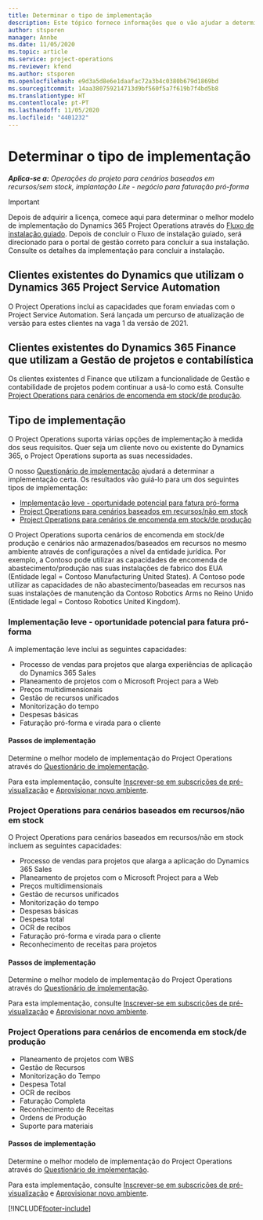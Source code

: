 ```yaml
---
title: Determinar o tipo de implementação
description: Este tópico fornece informações que o vão ajudar a determinar o tipo de implementação correto do Project Operations para a sua empresa.
author: stsporen
manager: Annbe
ms.date: 11/05/2020
ms.topic: article
ms.service: project-operations
ms.reviewer: kfend
ms.author: stsporen
ms.openlocfilehash: e9d3a5d8e6e1daafac72a3b4c0380b679d1869bd
ms.sourcegitcommit: 14aa380759214713d9bf560f5a7f619b7f4bd5b8
ms.translationtype: HT
ms.contentlocale: pt-PT
ms.lasthandoff: 11/05/2020
ms.locfileid: "4401232"
---
```

# <a name="determine-your-deployment-type"></a>Determinar o tipo de implementação

_**Aplica-se a:** Operações do projeto para cenários baseados em recursos/sem stock, implantação Lite - negócio para faturação pró-forma_

> [!IMPORTANT]
> Depois de adquirir a licença, comece aqui para determinar o melhor modelo de implementação do Dynamics 365 Project Operations através do [Fluxo de instalação guiado](https://aka.ms/provisionprojectoperations).
> Depois de concluir o Fluxo de instalação guiado, será direcionado para o portal de gestão correto para concluir a sua instalação. Consulte os detalhes da implementação para concluir a instalação.


## <a name="existing-customers-of-dynamics-using-dynamics-365-project-service-automation"></a>Clientes existentes do Dynamics que utilizam o Dynamics 365 Project Service Automation
O Project Operations inclui as capacidades que foram enviadas com o Project Service Automation. Será lançada um percurso de atualização de versão para estes clientes na vaga 1 da versão de 2021.

## <a name="existing-customers-of-dynamics-365-finance-using-project-management-and-accounting"></a>Clientes existentes do Dynamics 365 Finance que utilizam a Gestão de projetos e contabilística 

Os clientes existentes d Finance que utilizam a funcionalidade de Gestão e contabilidade de projetos podem continuar a usá-lo como está. Consulte [Project Operations para cenários de encomenda em stock/de produção](#pma).


## <a name="deployment-types"></a>Tipo de implementação
O Project Operations suporta várias opções de implementação à medida dos seus requisitos. Quer seja um cliente novo ou existente do Dynamics 365, o Project Operations suporta as suas necessidades.

O nosso [Questionário de implementação](https://aka.ms/provisionprojectoperations) ajudará a determinar a implementação certa. Os resultados vão guiá-lo para um dos seguintes tipos de implementação:

- [Implementação leve - oportunidade potencial para fatura pró-forma](#lite)
- [Project Operations para cenários baseados em recursos/não em stock](#integrated)
- [Project Operations para cenários de encomenda em stock/de produção](#pma)

O Project Operations suporta cenários de encomenda em stock/de produção e cenários não armazenados/baseados em recursos no mesmo ambiente através de configurações a nível da entidade jurídica. Por exemplo, a Contoso pode utilizar as capacidades de encomenda de abastecimento/produção nas suas instalações de fabrico dos EUA (Entidade legal = Contoso Manufacturing United States). A Contoso pode utilizar as capacidades de não abastecimento/baseadas em recursos nas suas instalações de manutenção da Contoso Robotics Arms no Reino Unido (Entidade legal = Contoso Robotics United Kingdom).

### <a name="lite-deployment---deal-to-proforma-invoicing"></a><a  name="lite"></a>Implementação leve - oportunidade potencial para fatura pró-forma

A implementação leve inclui as seguintes capacidades:

- Processo de vendas para projetos que alarga experiências de aplicação do Dynamics 365 Sales
- Planeamento de projetos com o Microsoft Project para a Web
- Preços multidimensionais
- Gestão de recursos unificados
- Monitorização do tempo
- Despesas básicas
- Faturação pró-forma e virada para o cliente 

#### <a name="deployment-steps"></a>Passos de implementação
Determine o melhor modelo de implementação do Project Operations através do [Questionário de implementação](https://aka.ms/provisionprojectoperations).

Para esta implementação, consulte [Inscrever-se em subscrições de pré-visualização](lite-preview-subscription-sign-up.md) e [Aprovisionar novo ambiente](lite-deployment.md). 


### <a name="project-operations-for-resourcenon-stocked-scenarios"></a><a name="integrated"></a>Project Operations para cenários baseados em recursos/não em stock
O Project Operations para cenários baseados em recursos/não em stock incluem as seguintes capacidades:
 
- Processo de vendas para projetos que alarga a aplicação do Dynamics 365 Sales
- Planeamento de projetos com o Microsoft Project para a Web
- Preços multidimensionais
- Gestão de recursos unificados
- Monitorização do tempo
- Despesas básicas
- Despesa total
- OCR de recibos
- Faturação pró-forma e virada para o cliente 
- Reconhecimento de receitas para projetos

#### <a name="deployment-steps"></a>Passos de implementação
Determine o melhor modelo de implementação do Project Operations através do [Questionário de implementação](https://aka.ms/provisionprojectoperations).

Para esta implementação, consulte [Inscrever-se em subscrições de pré-visualização](resource-sign-up-preview-subscription.md) e [Aprovisionar novo ambiente](resource-provision-new-environment.md). 


### <a name="project-operations-for-stockedproduction-order-scenarios"></a><a name="pma"></a>Project Operations para cenários de encomenda em stock/de produção

- Planeamento de projetos com WBS
- Gestão de Recursos
- Monitorização do Tempo
- Despesa Total
- OCR de recibos
- Faturação Completa
- Reconhecimento de Receitas
- Ordens de Produção
- Suporte para materiais

#### <a name="deployment-steps"></a>Passos de implementação
Determine o melhor modelo de implementação do Project Operations através do [Questionário de implementação](https://aka.ms/provisionprojectoperations).

Para esta implementação, consulte [Inscrever-se em subscrições de pré-visualização](https://docs.microsoft.com/dynamics365/fin-ops-core/dev-itpro/dev-tools/sign-up-preview-subscription?toc=/dynamics365/finance/toc.json) e [Aprovisionar novo ambiente](https://docs.microsoft.com/dynamics365/fin-ops-core/dev-itpro/deployment/deploy-demo-environment?toc=/dynamics365/finance/toc.json). 



[!INCLUDE[footer-include](../includes/footer-banner.md)]